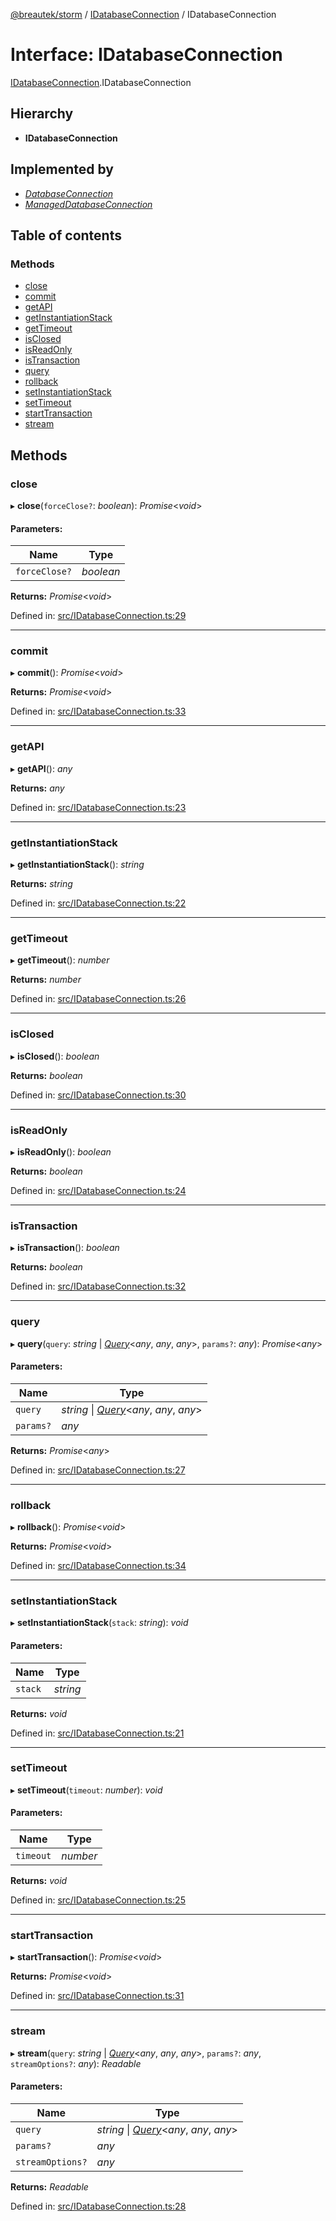 [@breautek/storm](../README.md) / [IDatabaseConnection](../modules/idatabaseconnection.md) / IDatabaseConnection

# Interface: IDatabaseConnection

[IDatabaseConnection](../modules/idatabaseconnection.md).IDatabaseConnection

## Hierarchy

* **IDatabaseConnection**

## Implemented by

* [*DatabaseConnection*](../classes/databaseconnection.databaseconnection-1.md)
* [*ManagedDatabaseConnection*](../classes/manageddatabaseconnection.manageddatabaseconnection-1.md)

## Table of contents

### Methods

- [close](idatabaseconnection.idatabaseconnection-1.md#close)
- [commit](idatabaseconnection.idatabaseconnection-1.md#commit)
- [getAPI](idatabaseconnection.idatabaseconnection-1.md#getapi)
- [getInstantiationStack](idatabaseconnection.idatabaseconnection-1.md#getinstantiationstack)
- [getTimeout](idatabaseconnection.idatabaseconnection-1.md#gettimeout)
- [isClosed](idatabaseconnection.idatabaseconnection-1.md#isclosed)
- [isReadOnly](idatabaseconnection.idatabaseconnection-1.md#isreadonly)
- [isTransaction](idatabaseconnection.idatabaseconnection-1.md#istransaction)
- [query](idatabaseconnection.idatabaseconnection-1.md#query)
- [rollback](idatabaseconnection.idatabaseconnection-1.md#rollback)
- [setInstantiationStack](idatabaseconnection.idatabaseconnection-1.md#setinstantiationstack)
- [setTimeout](idatabaseconnection.idatabaseconnection-1.md#settimeout)
- [startTransaction](idatabaseconnection.idatabaseconnection-1.md#starttransaction)
- [stream](idatabaseconnection.idatabaseconnection-1.md#stream)

## Methods

### close

▸ **close**(`forceClose?`: *boolean*): *Promise*<*void*\>

#### Parameters:

Name | Type |
------ | ------ |
`forceClose?` | *boolean* |

**Returns:** *Promise*<*void*\>

Defined in: [src/IDatabaseConnection.ts:29](https://github.com/breautek/storm/blob/00f0282/src/IDatabaseConnection.ts#L29)

___

### commit

▸ **commit**(): *Promise*<*void*\>

**Returns:** *Promise*<*void*\>

Defined in: [src/IDatabaseConnection.ts:33](https://github.com/breautek/storm/blob/00f0282/src/IDatabaseConnection.ts#L33)

___

### getAPI

▸ **getAPI**(): *any*

**Returns:** *any*

Defined in: [src/IDatabaseConnection.ts:23](https://github.com/breautek/storm/blob/00f0282/src/IDatabaseConnection.ts#L23)

___

### getInstantiationStack

▸ **getInstantiationStack**(): *string*

**Returns:** *string*

Defined in: [src/IDatabaseConnection.ts:22](https://github.com/breautek/storm/blob/00f0282/src/IDatabaseConnection.ts#L22)

___

### getTimeout

▸ **getTimeout**(): *number*

**Returns:** *number*

Defined in: [src/IDatabaseConnection.ts:26](https://github.com/breautek/storm/blob/00f0282/src/IDatabaseConnection.ts#L26)

___

### isClosed

▸ **isClosed**(): *boolean*

**Returns:** *boolean*

Defined in: [src/IDatabaseConnection.ts:30](https://github.com/breautek/storm/blob/00f0282/src/IDatabaseConnection.ts#L30)

___

### isReadOnly

▸ **isReadOnly**(): *boolean*

**Returns:** *boolean*

Defined in: [src/IDatabaseConnection.ts:24](https://github.com/breautek/storm/blob/00f0282/src/IDatabaseConnection.ts#L24)

___

### isTransaction

▸ **isTransaction**(): *boolean*

**Returns:** *boolean*

Defined in: [src/IDatabaseConnection.ts:32](https://github.com/breautek/storm/blob/00f0282/src/IDatabaseConnection.ts#L32)

___

### query

▸ **query**(`query`: *string* \| [*Query*](../classes/query.query-1.md)<*any*, *any*, *any*\>, `params?`: *any*): *Promise*<*any*\>

#### Parameters:

Name | Type |
------ | ------ |
`query` | *string* \| [*Query*](../classes/query.query-1.md)<*any*, *any*, *any*\> |
`params?` | *any* |

**Returns:** *Promise*<*any*\>

Defined in: [src/IDatabaseConnection.ts:27](https://github.com/breautek/storm/blob/00f0282/src/IDatabaseConnection.ts#L27)

___

### rollback

▸ **rollback**(): *Promise*<*void*\>

**Returns:** *Promise*<*void*\>

Defined in: [src/IDatabaseConnection.ts:34](https://github.com/breautek/storm/blob/00f0282/src/IDatabaseConnection.ts#L34)

___

### setInstantiationStack

▸ **setInstantiationStack**(`stack`: *string*): *void*

#### Parameters:

Name | Type |
------ | ------ |
`stack` | *string* |

**Returns:** *void*

Defined in: [src/IDatabaseConnection.ts:21](https://github.com/breautek/storm/blob/00f0282/src/IDatabaseConnection.ts#L21)

___

### setTimeout

▸ **setTimeout**(`timeout`: *number*): *void*

#### Parameters:

Name | Type |
------ | ------ |
`timeout` | *number* |

**Returns:** *void*

Defined in: [src/IDatabaseConnection.ts:25](https://github.com/breautek/storm/blob/00f0282/src/IDatabaseConnection.ts#L25)

___

### startTransaction

▸ **startTransaction**(): *Promise*<*void*\>

**Returns:** *Promise*<*void*\>

Defined in: [src/IDatabaseConnection.ts:31](https://github.com/breautek/storm/blob/00f0282/src/IDatabaseConnection.ts#L31)

___

### stream

▸ **stream**(`query`: *string* \| [*Query*](../classes/query.query-1.md)<*any*, *any*, *any*\>, `params?`: *any*, `streamOptions?`: *any*): *Readable*

#### Parameters:

Name | Type |
------ | ------ |
`query` | *string* \| [*Query*](../classes/query.query-1.md)<*any*, *any*, *any*\> |
`params?` | *any* |
`streamOptions?` | *any* |

**Returns:** *Readable*

Defined in: [src/IDatabaseConnection.ts:28](https://github.com/breautek/storm/blob/00f0282/src/IDatabaseConnection.ts#L28)
